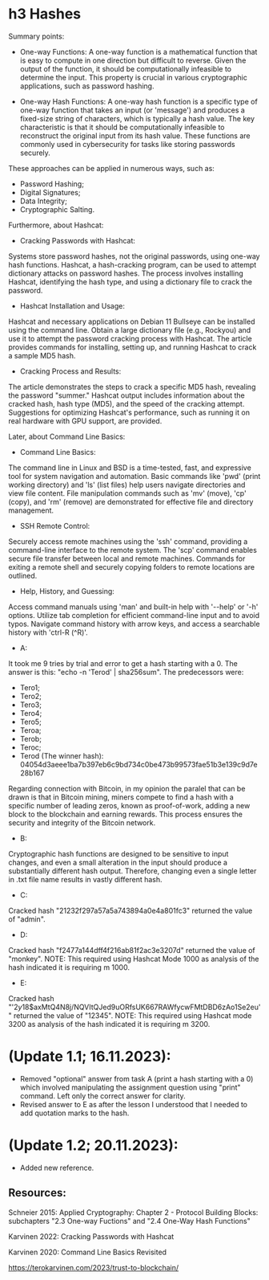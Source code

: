 # h3 Hashes

Summary points:

* One-way Functions: A one-way function is a mathematical function that is easy to compute in one direction but difficult to reverse. Given the output of the function, it should be computationally infeasible to determine the input. This property is crucial in various cryptographic applications, such as password hashing.

* One-way Hash Functions: A one-way hash function is a specific type of one-way function that takes an input (or 'message') and produces a fixed-size string of characters, which is typically a hash value. The key characteristic is that it should be computationally infeasible to reconstruct the original input from its hash value. These functions are commonly used in cybersecurity for tasks like storing passwords securely.

These approaches can be applied in numerous ways, such as:

* Password Hashing;
* Digital Signatures;
* Data Integrity;
* Cryptographic Salting.

Furthermore, about Hashcat:

* Cracking Passwords with Hashcat:

Systems store password hashes, not the original passwords, using one-way hash functions. Hashcat, a hash-cracking program, can be used to attempt dictionary attacks on password hashes. The process involves installing Hashcat, identifying the hash type, and using a dictionary file to crack the password.

* Hashcat Installation and Usage:

Hashcat and necessary applications on Debian 11 Bullseye can be installed using the command line. Obtain a large dictionary file (e.g., Rockyou) and use it to attempt the password cracking process with Hashcat. The article provides commands for installing, setting up, and running Hashcat to crack a sample MD5 hash.

* Cracking Process and Results:

The article demonstrates the steps to crack a specific MD5 hash, revealing the password "summer." Hashcat output includes information about the cracked hash, hash type (MD5), and the speed of the cracking attempt. Suggestions for optimizing Hashcat's performance, such as running it on real hardware with GPU support, are provided.

Later, about Command Line Basics:

* Command Line Basics:

The command line in Linux and BSD is a time-tested, fast, and expressive tool for system navigation and automation. Basic commands like 'pwd' (print working directory) and 'ls' (list files) help users navigate directories and view file content. File manipulation commands such as 'mv' (move), 'cp' (copy), and 'rm' (remove) are demonstrated for effective file and directory management.

* SSH Remote Control:

Securely access remote machines using the 'ssh' command, providing a command-line interface to the remote system. The 'scp' command enables secure file transfer between local and remote machines. Commands for exiting a remote shell and securely copying folders to remote locations are outlined.

* Help, History, and Guessing:

Access command manuals using 'man' and built-in help with '--help' or '-h' options. Utilize tab completion for efficient command-line input and to avoid typos. Navigate command history with arrow keys, and access a searchable history with 'ctrl-R (^R)'.

* A:

It took me 9 tries by trial and error to get a hash starting with a 0. The answer is this: "echo -n 'Terod' | sha256sum". The predecessors were:

* Tero1;
* Tero2;
* Tero3;
* Tero4;
* Tero5;
* Teroa;
* Terob;
* Teroc;
* Terod (The winner hash): 04054d3aeee1ba7b397eb6c9bd734c0be473b99573fae51b3e139c9d7e28b167

Regarding connection with Bitcoin, in my opinion the paralel that can be drawn is that in Bitcoin mining, miners compete to find a hash with a specific number of leading zeros, known as proof-of-work, adding a new block to the blockchain and earning rewards. This process ensures the security and integrity of the Bitcoin network.

* B:

Cryptographic hash functions are designed to be sensitive to input changes, and even a small alteration in the input should produce a substantially different hash output. Therefore, changing even a single letter in .txt file name results in vastly different hash.

* C:

Cracked hash "21232f297a57a5a743894a0e4a801fc3" returned the value of "admin".

* D:

Cracked hash "f2477a144dff4f216ab81f2ac3e3207d" returned the value of "monkey". NOTE: This required using Hashcat Mode 1000 as analysis of the hash indicated it is requiring m 1000.

* E:

Cracked hash "'$2y$18$axMtQ4N8j/NQVItQJed9uORfsUK667RAWfycwFMtDBD6zAo1Se2eu'" returned the value of "12345". NOTE: This required using Hashcat mode 3200 as analysis of the hash indicated it is requiring m 3200.

# (Update 1.1; 16.11.2023):

* Removed "optional" answer from task A (print a hash starting with a 0) which involved manipulating the assignment question using "print" command. Left only the correct answer for clarity.
* Revised answer to E as after the lesson I understood that I needed to add quotation marks to the hash.

# (Update 1.2; 20.11.2023):

* Added new reference.

## Resources:

Schneier 2015: Applied Cryptography: Chapter 2 - Protocol Building Blocks: subchapters "2.3 One-way Fuctions" and "2.4 One-Way Hash Functions"

Karvinen 2022: Cracking Passwords with Hashcat

Karvinen 2020: Command Line Basics Revisited

https://terokarvinen.com/2023/trust-to-blockchain/

